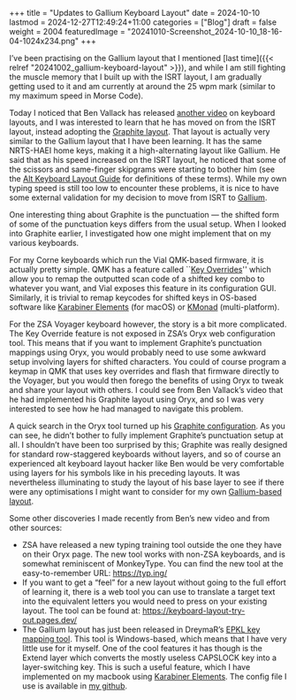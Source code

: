 +++
title = "Updates to Gallium Keyboard Layout"
date = 2024-10-10
lastmod = 2024-12-27T12:49:24+11:00
categories = ["Blog"]
draft = false
weight = 2004
featuredImage = "20241010-Screenshot_2024-10-10_18-16-04-1024x234.png"
+++

I’ve been practising on the Gallium layout that I mentioned [last time]({{< relref "20241002_gallium-keyboard-layout" >}}), and while I am still fighting the muscle memory that I built up with the ISRT layout, I am gradually getting used to it and am currently at around the 25 wpm mark (similar to my maximum speed in Morse Code).

<!--more-->

Today I noticed that Ben Vallack has released [another video](https://youtu.be/DKQ4pOoFh5I?si=0OaoCPKk2vhdDGT7) on keyboard layouts, and I was interested to learn that he has moved on from the ISRT layout, instead adopting the [Graphite layout](https://github.com/rdavison/graphite-layout). That layout is actually very similar to the Gallium layout that I have been learning. It has the same NRTS-HAEI home keys, making it a high-alternating layout like Gallium. He said that as his speed increased on the ISRT layout, he noticed that some of the scissors and same-finger skipgrams were starting to bother him (see the [Alt Keyboard Layout Guide](https://bit.ly/layout-doc-v2) for definitions of these terms). While my own typing speed is still too low to encounter these problems, it is nice to have some external validation for my decision to move from ISRT to [Gallium](https://github.com/GalileoBlues/Gallium).

One interesting thing about Graphite is the punctuation — the shifted form of some of the punctuation keys differs from the usual setup. When I looked into Graphite earlier, I investigated how one might implement that on my various keyboards.

For my Corne keyboards which run the Vial QMK-based firmware, it is actually pretty simple. QMK has a feature called \`\`[Key Overrides](https://docs.qmk.fm/features/key_overrides)'' which allow you to remap the outputted scan code of a shifted key combo to whatever you want, and Vial exposes this feature in its configuration GUI. Similarly, it is trivial to remap keycodes for shifted keys in OS-based software like [Karabiner Elements](https://karabiner-elements.pqrs.org/) (for macOS) or [KMonad](https://github.com/kmonad/kmonad) (multi-platform).

For the ZSA Voyager keyboard however, the story is a bit more complicated. The Key Override feature is not exposed in ZSA’s Oryx web configuration tool. This means that if you want to implement Graphite’s punctuation mappings using Oryx, you would probably need to use some awkward setup involving layers for shifted characters. You could of course program a keymap in QMK that uses key overrides and flash that firmware directly to the Voyager, but you would then forego the benefits of using Oryx to tweak and share your layout with others. I could see from Ben Vallack’s video that he had implemented his Graphite layout using Oryx, and so I was very interested to see how he had managed to navigate this problem.

A quick search in the Oryx tool turned up his [Graphite configuration](https://configure.zsa.io/voyager/layouts/XgZ46/latest/0). As you can see, he didn’t bother to fully implement Graphite’s punctuation setup at all. I shouldn’t have been too surprised by this; Graphite was really designed for standard row-staggered keyboards without layers, and so of course an experienced alt keyboard layout hacker like Ben would be very comfortable using layers for his symbols like in his preceding layouts. It was nevertheless illuminating to study the layout of his base layer to see if there were any optimisations I might want to consider for my own [Gallium-based layout](https://configure.zsa.io/voyager/layouts/KWgaz/latest/0).

Some other discoveries I made recently from Ben’s new video and from other sources:

-   ZSA have released a new typing training tool outside the one they have on their Oryx page. The new tool works with non-ZSA keyboards, and is somewhat reminiscent of MonkeyType. You can find the new tool at the easy-to-remember URL: <https://typ.ing/>
-   If you want to get a “feel” for a new layout without going to the full effort of learning it, there is a web tool you can use to translate a target text into the equivalent letters you would need to press on your existing layout. The tool can be found at: <https://keyboard-layout-try-out.pages.dev/>
-   The Gallium layout has just been released in DreymaR’s [EPKL key mapping tool](https://github.com/DreymaR/BigBagKbdTrixPKL/tree/master/Layouts/Gallium). This tool is Windows-based, which means that I have very little use for it myself. One of the cool features it has though is the Extend layer which converts the mostly useless CAPSLOCK key into a layer-switching key. This is such a useful feature, which I have implemented on my macbook using [Karabiner Elements](https://karabiner-elements.pqrs.org/). The config file I use is available in [my github](https://github.com/matt-maguire/kbd_firmware/blob/custom/keyboards/crkbd/vial-kb/karabiner.json).
